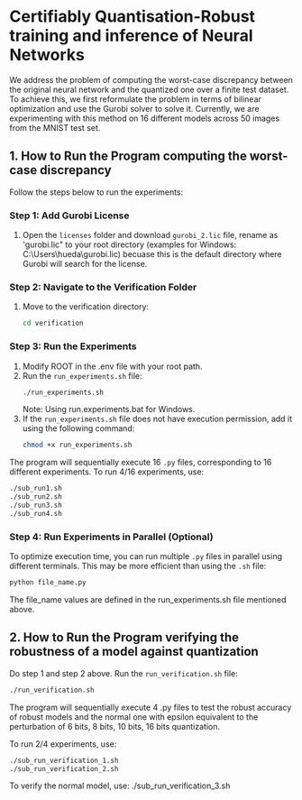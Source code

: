 # Certifiably Quantisation-Robust training and inference of Neural Networks
We address the problem of computing the worst-case discrepancy between the original neural network and the quantized one over a finite test dataset. To achieve this, we first reformulate the problem in terms of bilinear optimization and use the Gurobi solver to solve it. Currently, we are experimenting with this method on 16 different models across 50 images from the MNIST test set.

## 1. How to Run the Program computing the worst-case discrepancy

Follow the steps below to run the experiments:

### Step 1: Add Gurobi License
1. Open the `licenses` folder and download `gurobi_2.lic` file, rename as 'gurobi.lic" to your root directory (examples for Windows: C:\Users\hueda\gurobi.lic) becuase this is the default directory where Gurobi will search for the license.

### Step 2: Navigate to the Verification Folder
1. Move to the verification directory:
    ```bash
    cd verification
    ```

### Step 3: Run the Experiments
1. Modify ROOT in the .env file with your root path. 
2. Run the `run_experiments.sh` file:
    ```bash
    ./run_experiments.sh
    ```
    Note: Using run.experiments.bat for Windows. 
3. If the `run_experiments.sh` file does not have execution permission, add it using the following command:
    ```bash
    chmod +x run_experiments.sh
    ```

The program will sequentially execute 16 `.py` files, corresponding to 16 different experiments.
To run 4/16 experiments, use: 

 ```bash
 ./sub_run1.sh
 ./sub_run2.sh
 ./sub_run3.sh
 ./sub_run4.sh
 ```

### Step 4: Run Experiments in Parallel (Optional)
To optimize execution time, you can run multiple `.py` files in parallel using different terminals. This may be more efficient than using the `.sh` file:
   ```bash
   python file_name.py
   ```
The file_name values are defined in the run_experiments.sh file mentioned above.

## 2. How to Run the Program verifying the robustness of a model against quantization 
Do step 1 and step 2 above.
Run the `run_verification.sh` file:
 ```bash
 ./run_verification.sh
 ```
The program will sequentially execute 4 .py files to test the robust accuracy of robust models and the normal one with epsilon equivalent to the perturbation of 6 bits, 8 bits, 10 bits, 16 bits quantization.

To run 2/4 experiments, use: 

 ```bash
 ./sub_run_verification_1.sh
 ./sub_run_verification_2.sh
 ```
 
To verify the normal model, use:
  ./sub_run_verification_3.sh

